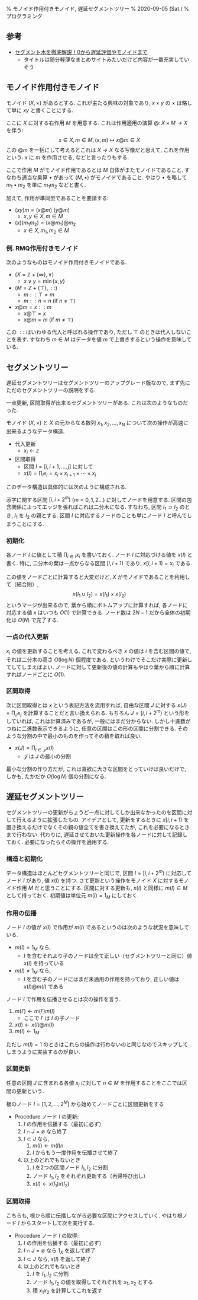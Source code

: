 % モノイド作用付きモノイド, 遅延セグメントツリー
% 2020-09-05 (Sat.)
% プログラミング

## 参考

- [セグメント木を徹底解説！0から遅延評価やモノイドまで](https://algo-logic.info/segment-tree/#toc_id_6_2)
    - タイトルは随分軽薄なまとめサイトみたいだけど内容が一番充実していそう

## モノイド作用付きモノイド

モノイド $(X, \times)$ があるとする.
これが主たる興味の対象であり, $x \times y$ の $\times$ は略して単に $xy$ と書くことにする.

ここに $X$ に対する右作用 $M$ を用意する.
これは作用適用の演算 $@ \colon X \times M \to X$ を伴う:
$$x \in X, m \in M, (x, m) \mapsto x@m \in X$$
この $@m$ を一括にして考えるとこれは $X \to X$ なる写像だと思えて, これを作用という.
$x$ に $m$ を作用させる, などと言ったりもする.

ここで作用 $M$ がモノイド作用であるとは $M$ 自体がまたモノイドであること.
すなわち適当な乗算 $\bullet$ があって $(M, \bullet)$ がモノイドであること.
やはり $\bullet$ を略して $m_1 \bullet m_2$ を単に $m_1 m_2$ などと書く.

加えて, 作用が準同型であることを要請する:

- $(xy)m = (x @ m) ~ (y @ m)$
    - $x, y \in X, m \in M$
- $(x)(m_1 m_2) = (x @ m_1) @ m_2$
    - $x \in X, m_1,m_2 \in M$

### 例. RMQ作用付きモノイド

次のようなものはモノイド作用付きモノイドである.

- $(X = \mathbb Z + \{ \infty \}, \lor)$
    - $x \lor y = \min\{ x,y \}$
- $(M = \mathbb Z + \{ \top \}, ::)$
    - $m :: \top = m$
    - $m :: n = n$ (if $n \ne \top$)
- $x@m = x :: m$
    - $x @ \top = x$
    - $x @ m = m$ (if $m \ne \top$)

この $::$ はいわゆる代入と呼ばれる操作であり, ただし $\top$ のときは代入しないことを表す.
すなわち $m \in M$ はデータを値 $m$ で上書きするという操作を意味している.

## セグメントツリー

遅延セグメントツリーはセグメントツリーのアップグレード版なので, まず先にただのセグメントツリーの説明をする.

一点更新, 区間取得が出来るセグメントツリーがある.
これは次のようなものだった.

モノイド $(X, \times)$ と $X$ の元からなる数列
$x_1, x_2, \ldots, x_N$
について次の操作が高速に出来るようなデータ構造.

- 代入更新
    - $x_i \leftarrow z$
- 区間取得
    - 区間 $I = [i, i+1, \ldots, j]$ に対して
    - $x(I) = \prod_I x_i = x_i \times x_{i+1} \times \cdots \times x_j$

このデータ構造は具体的には次のように構成される.

添字に関する区間 $[i, i + 2^m)$ ($m=0,1,2\ldots$) に対してノードを用意する.
区間の包含関係によってエッジを張ればこれは二分木になる.
すなわち, 区間 $I_1 \supset I_2$ のとき, $I_1$ を $I_2$ の親とする.
区間 $I$ に対応するノードのことも単にノード $I$ と呼んでしまうことにする.

### 初期化

各ノード $I$ に値として積 $\prod_{i \in I} x_i$ を書いておく.
ノード $I$ に対応づける値を $x(I)$ と書く.
特に, 二分木の葉は一点からなる区間 $[i, i+1)$ であり, $x[i, i+1) = x_i$ である.

この値をノードごとに計算すると大変だけど, $X$ がモノイドであることを利用して（結合則）,
$$x(I_1 \cup I_2) = x(I_1) \times x(I_2)$$
というマージが出来るので, 葉から順にボトムアップに計算すれば,
各ノードに対応する値 $x$ はいつも $O(1)$ で計算できる.
ノード数は $2N-1$ だから全体の初期化は $O(N)$ で完了する.

### 一点の代入更新

$x_i$ の値を更新することを考える.
これで変わるべき $x$ の値は
$i$ を含む区間の値で, それは二分木の高さ $O(\log N)$ 個程度である.
というわけでそこだけ実際に更新してしてしまえばよい.
ノードに対して更新後の値の計算もやはり葉から順に計算すればノードごとに $O(1)$.

### 区間取得

次に区間取得とは $x$ という表記方法を流用すれば,
自由な区間 $J$ に対する $x(J) = \prod_J x_j$ を計算することだと言い換えられる.
もちろん $J = [i, i + 2^m)$ という形をしていれば, これは計算済みであるが, 一般にはまだ分からない.
しかし十進数がつねに二進数表示できるように, 任意の区間はこの形の区間に分割できる.
そのような分割の中で最小のものを作ってその積を取れば良い.

- $x(J) = \prod_{I \in \mathcal J} x(I)$
    - $\mathcal J$ は $J$ の最小の分割

最小な分割の作り方だが, これは貪欲に大きな区間をとっていけば良いだけで,
しかも, たかだか $O(\log N)$ 個の分割になる.

## 遅延セグメントツリー

セグメントツリーの更新がちょうど一点に対してしか出来なかったのを区間に対して行えるように拡張したもの.
アイデアとして, 更新をするときに $x[i, i+1)$ を置き換えるだけでなくその親の値全てを書き換えてたが, これを必要になるときまで行わない.
代わりに, 遅延させておいた更新操作を各ノードに対して記録しておく.
必要になったらその操作を適用する.

### 構造と初期化

データ構造はほとんどセグメントツリーと同じで, 区間 $I = [i, i + 2^m)$ に対応してノード $I$ があり, 値 $x(I)$ を持つ.
さて更新という操作をモノイド $X$ に対するモノイド作用 $M$ だと思うことにする.
区間に対する更新も, $x(I)$ と同様に $m(I) \in M$ として持っておく.
初期値は単位元 $m(I) = 1_M$ にしておく.

### 作用の伝播

ノード $I$ の値が $x(I)$ で作用が $m(I)$ であるというのは次のような状況を意味している.

- $m(I) = 1_M$ なら,
    - $I$ を含むそれより子のノードは全て正しい（セグメントツリーと同じ）値 $x(I)$ を持っている
- $m(I) \ne 1_M$ なら,
    - $I$ を含む子のノードにはまだ未適用の作用を持っており, 正しい値は $x(I) @ m(I)$ である

ノード $I$ で作用を伝播させるとは次の操作を言う.

1. $m(I') \leftarrow m(I') m(I)$
    - ここで $I'$ は $I$ の子ノード
2. $x(I) \leftarrow x(I) @ m(I)$
3. $m(I) \leftarrow 1_M$

ただし $m(I)=1$ のときはこれらの操作は行わないのと同じなのでスキップしてしまうように実装するのが良い.

### 区間更新

任意の区間 $J$ に含まれる各値 $x_j$ に対して $n \in M$ を作用することをここでは区間の更新という.

根のノード $I=[1,2,\ldots,2^M]$ から始めてノードごとに区間更新をする

- Procedure ノード $I$ の更新:
    1. $I$ の作用を伝播する（最初に必ず）
    2. $I \cap J = \emptyset$ なら終了
    3. $I \subset J$ なら,
        1. $m(I) \leftarrow m(I) n$
        2. $I$ からもう一度作用を伝播させて終了
    4. 以上のどれでもないとき
        1. $I$ を2つの区間ノード $I_1, I_2$ に分割
        2. ノード $I_1, I_2$ をそれぞれ更新する（再帰呼び出し）
        3. $x(I) \leftarrow x(I_1) x(I_2)$

### 区間取得

こちらも, 根から順に伝播しながら必要な区間にアクセスしていく.
やはり根ノード $I$ からスタートして次を実行する.

- Procedure ノード $I$ の取得:
    1. $I$ の作用を伝播する（最初に必ず）
    2. $I \cap J = \emptyset$ なら $1_X$ を返して終了
    3. $I \subset J$ なら, $x(I)$ を返して終了
    4. 以上のどれでもないとき
        1. $I$ を $I_1, I_2$ に分割
        2. ノード $I_1, I_2$ の値を取得してそれぞれを $x_1, x_2$ とする
        3. 積 $x_1 x_2$ を計算してこれを返す


